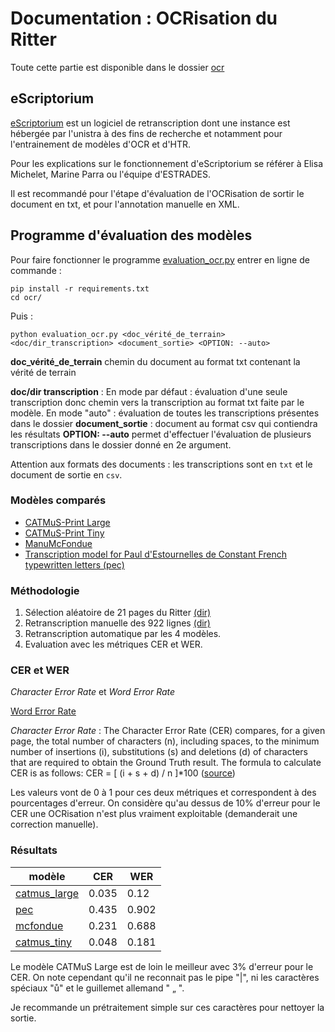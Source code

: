 # Documentation : OCRisation du Ritter

Toute cette partie est disponible dans le dossier [ocr](../ocr/)

## eScriptorium
[eScriptorium](https://escriptorium.unistra.fr/) est un logiciel de retranscription dont une instance est hébergée par l'unistra à des fins de recherche et notamment pour l'entrainement de modèles d'OCR et d'HTR. 

Pour les explications sur le fonctionnement d'eScriptorium se référer à Elisa Michelet, Marine Parra ou l'équipe d'ESTRADES.

Il est recommandé pour l'étape d'évaluation de l'OCRisation de sortir le document en txt, et pour l'annotation manuelle en XML. 


## Programme d'évaluation des modèles 

Pour faire fonctionner le programme [evaluation_ocr.py](../ocr/evaluation_ocr.py) entrer en ligne de commande :

```
pip install -r requirements.txt
cd ocr/
```

Puis :
```
python evaluation_ocr.py <doc_vérité_de_terrain> <doc/dir_transcription> <document_sortie> <OPTION: --auto>
```

**doc_vérité_de_terrain** chemin du document au format txt contenant la vérité de terrain

**doc/dir transcription** : En mode par défaut : évaluation d'une seule transcription donc chemin vers la transcription au format txt faite par le modèle. En mode "auto" : évaluation de toutes les transcriptions présentes dans le dossier 
**document_sortie** : document au format csv qui contiendra les résultats 
**OPTION: --auto** permet d'effectuer l'évaluation de plusieurs transcriptions dans le dossier donné en 2e argument.

Attention aux formats des documents : les transcriptions sont en ```txt``` et le document de sortie en ```csv```. 

### Modèles comparés

- [CATMuS-Print Large](https://zenodo.org/records/10592716)
- [CATMuS-Print Tiny](https://zenodo.org/records/10602357)
- [ManuMcFondue](https://zenodo.org/records/10886224)
- [Transcription model for Paul d'Estournelles de Constant French typewritten letters (pec)](https://zenodo.org/records/10556673)

### Méthodologie

1. Sélection aléatoire de 21 pages du Ritter [(dir)](../ocr/ground_truth/tif)
2. Retranscription manuelle des 922 lignes [(dir)](../ocr/ground_truth/txt/)
3. Retranscription automatique par les 4 modèles.
4. Evaluation avec les métriques CER et WER.

### CER et WER

_Character Error Rate_ et _Word Error Rate_

[Word Error Rate](https://en.wikipedia.org/wiki/Word_error_rate)

*Character Error Rate*  : The Character Error Rate (CER) compares, for a given page, the total number of characters (n), including spaces, to the minimum number of insertions (i), substitutions (s) and deletions (d) of characters that are required to obtain the Ground Truth result. The formula to calculate CER is as follows: CER = [ (i + s + d) / n ]*100 ([source](https://oecd.ai/en/catalogue/metrics/character-error-rate-%28cer%29))

Les valeurs vont de 0 à 1 pour ces deux métriques et correspondent à des pourcentages d'erreur. On considère qu'au dessus de 10% d'erreur pour le CER une OCRisation n'est plus vraiment exploitable (demanderait une correction manuelle). 


### Résultats

modèle|CER|WER
----|----|---
|[catmus_large](../ocr/catmus/)|0.035|0.12|
[pec](../ocr/pec/)|0.435|0.902
[mcfondue](../ocr/mcfondue/)|0.231|0.688
[catmus_tiny](../ocr/catmus_tiny)|0.048|0.181


Le modèle CATMuS Large est de loin le meilleur avec 3% d'erreur pour le CER. On note cependant qu'il ne reconnait pas le pipe "|", ni les caractères spéciaux "ů" et le guillemet allemand " „ ". 

Je recommande un prétraitement simple sur ces caractères pour nettoyer la sortie. 
